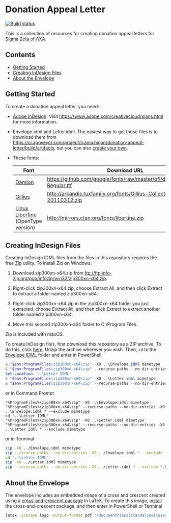 # Donation Appeal Letter

[![Build status](https://ci.appveyor.com/api/projects/status/njbi2ne90pj81idb?svg=true)](https://ci.appveyor.com/project/lcamichigan/donation-appeal-letter)

This is a collection of resources for creating donation appeal letters for
[Sigma Zeta of ΛΧΑ](https://lcamichigan.com).

## Contents

* [Getting Started](#getting-started)
* [Creating InDesign Files](#creating-indesign-files)
* [About the Envelope](#about-the-envelope)

## Getting Started

To create a donation appeal letter, you need:

* [Adobe InDesign](https://www.adobe.com/products/indesign.html). Visit
  https://www.adobe.com/creativecloud/plans.html for more information.

* Envelope.idml and Letter.idml. The easiest way to get these files is to
  download them from
  https://ci.appveyor.com/project/lcamichigan/donation-appeal-letter/build/artifacts,
  but you can also [create your own](#creating-indesign-files).

* These fonts:

  | Font                                                                | Download URL                                                             |
  |---------------------------------------------------------------------|--------------------------------------------------------------------------|
  | [Damion](https://fonts.google.com/specimen/Damion)                  | https://github.com/google/fonts/raw/master/ofl/damion/Damion-Regular.ttf |
  | [Gillius](http://arkandis.tuxfamily.org/adffonts.html)              | http://arkandis.tuxfamily.org/fonts/Gillius-Collection-20110312.zip      |
  | [Linux Libertine](http://libertine-fonts.org) (OpenType version)    | http://mirrors.ctan.org/fonts/libertine.zip                              |

## Creating InDesign Files

Creating InDesign IDML files from the files in this repository requires the free
[Zip](http://www.info-zip.org/Zip.html) utility. To install Zip on Windows:

1. Download zip300xn-x64.zip from
   ftp://ftp.info-zip.org/pub/infozip/win32/zip300xn-x64.zip.

2. Right-click zip300xn-x64.zip, choose Extract All, and then click Extract to
   extract a folder named zip300xn-x64.

3. Right-click zip300xn-x64.zip in the zip300xn-x64 folder you just extracted,
   choose Extract All, and then click Extract to extract another folder named
   zip300xn-x64.

4. Move this second zip300xn-x64 folder to C:\Program Files.

Zip is included with macOS.

To create InDesign files, first download this repository as a ZIP archive. To do
this, click
[here](https://github.com/lcamichigan/donation-appeal-letter/archive/master.zip).
Unzip the archive wherever you wish. Then, `cd` to the
[Envelope IDML](Envelope%20IDML) folder and enter in PowerShell

```powershell
& "$env:ProgramFiles\zip300xn-x64\zip" -X0 ..\Envelope.idml mimetype
& "$env:ProgramFiles\zip300xn-x64\zip" --recurse-paths --no-dir-entries -X9 ..\Envelope.idml * --exclude mimetype
Set-Location '..\Letter IDML'
& "$env:ProgramFiles\zip300xn-x64\zip" -X0 ..\Letter.idml mimetype
& "$env:ProgramFiles\zip300xn-x64\zip" --recurse-paths --no-dir-entries -X9 ..\Letter.idml * --exclude mimetype
```

or in Command Prompt

```batch
"%ProgramFiles%\zip300xn-x64\zip" -X0 ..\Envelope.idml mimetype
"%ProgramFiles%\zip300xn-x64\zip" --recurse-paths --no-dir-entries -X9 ..\Envelope.idml * --exclude mimetype
cd "..\Letter IDML"
"%ProgramFiles%\zip300xn-x64\zip" -X0 ..\Letter.idml mimetype
"%ProgramFiles%\zip300xn-x64\zip" --recurse-paths --no-dir-entries -X9 ..\Letter.idml * --exclude mimetype
```

or in Terminal

```sh
zip -X0 ../Envelope.idml mimetype
zip --recurse-paths --no-dir-entries -X9 ../Envelope.idml * --exclude *.DS_Store mimetype
cd '..\Letter IDML'
zip -X0 ../Letter.idml mimetype
zip --recurse-paths --no-dir-entries -X9 ../Letter.idml * --exclude *.DS_Store mimetype
```

## About the Envelope

The envelope includes an embedded image of a cross and crescent created using a
[cross-and-crescent package](https://github.com/lcamichigan/cross-and-crescent)
in LaTeX. To create this image,
[install](https://github.com/lcamichigan/cross-and-crescent#installing) the
cross-and-crescent package, and then enter in PowerShell or Terminal

```sh
latex -jobname logo -output-format pdf '\documentclass{standalone}\usepackage{cross-and-crescent}\begin{document}\begin{tikzpicture}[scale=45bp/8cm]\crossAndCrescentSetMacros\draw[line width=0.5bp]\crossAndCrescentPath\end{tikzpicture}\end{document}'
```
